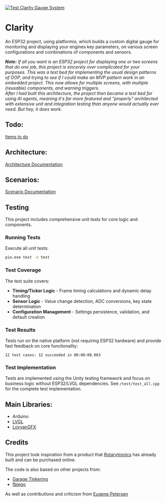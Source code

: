 [![Test Clarity Gauge System](https://github.com/marcelrienks/Clarity/actions/workflows/test.yml/badge.svg)](https://github.com/marcelrienks/Clarity/actions/workflows/test.yml)

# Clarity
An ESP32 project, using platformio, which builds a custom digital gauge for monitoring and displaying your engines key parameters, on various screen configurations and combinations of components and sensors.

_**Note:** If all you want is an ESP32 project for displaying one or two screens that do one job, this project is sincerely over complicated for your purposes. This was a test bed for implementing the usual design patterns of OOP, and trying to see if I could make an MVP pattern work in an embedded project. This now allows for multiple screens, with multiple (reusable) components, and warning triggers.  
After I had built this architecture, the project then became a test bed for using AI agents, meaning it's far more featured and "properly" architected with extensive unit and integration testing than anyone would actually ever need. But hey, it does work._

## Todo:
[Items to do](docs/todo.md)

## Architecture:

[Architecture Documentation](docs/architecture.md)

## Scenarios:

[Scenario Documentation](docs/scenario.md)

## Testing

This project includes comprehensive unit tests for core logic and components.

### Running Tests

Execute all unit tests:
```bash
pio.exe test -e test
```

### Test Coverage

The test suite covers:
- **Timing/Ticker Logic** - Frame timing calculations and dynamic delay handling
- **Sensor Logic** - Value change detection, ADC conversions, key state determination  
- **Configuration Management** - Settings persistence, validation, and default creation

### Test Results

Tests run on the native platform (not requiring ESP32 hardware) and provide fast feedback on core functionality:
```
12 test cases: 12 succeeded in 00:00:08.063
```

### Test Implementation

Tests are implemented using the Unity testing framework and focus on business logic without ESP32/LVGL dependencies. See `/test/test_all.cpp` for the complete test implementation.

## Main Libraries:
* Arduino
* [LVGL](https://docs.lvgl.io/master/)
* [LovyanGFX](https://docs.arduino.cc/libraries/lovyangfx/)
## Credits

This project took inspiration from a product that [Rotarytronics](https://www.rotarytronics.com/) has already built and can be purchased online.

The code is also based on other projects from:
* [Garage Tinkering](https://github.com/garagetinkering)
* [fbiego](https://github.com/fbiego)

As well as contributions and criticism from [Eugene Petersen](https://github.com/gino247)
